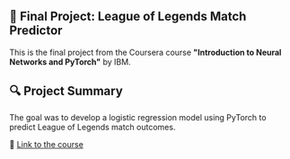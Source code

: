 ## 📝 Final Project: League of Legends Match Predictor
This is the final project from the Coursera course **"Introduction to Neural Networks and PyTorch"** by IBM.

## 🔍 Project Summary  
The goal was to develop a logistic regression model using PyTorch to predict League of Legends match outcomes.

🔗 [Link to the course](https://www.coursera.org/learn/deep-neural-networks-with-pytorch)
